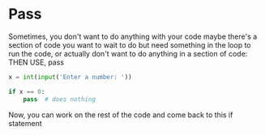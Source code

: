 # Pass

Sometimes, you don't want to do anything with your code
maybe there's a section of code you want to wait to do but need something
in the loop to run the code, or actually don't want to do anything in a section of code:
THEN USE, pass

```python
x = int(input('Enter a number: '))

if x == 0:
    pass  # does nothing
```

Now, you can work on the rest of the code and come back to this if statement
